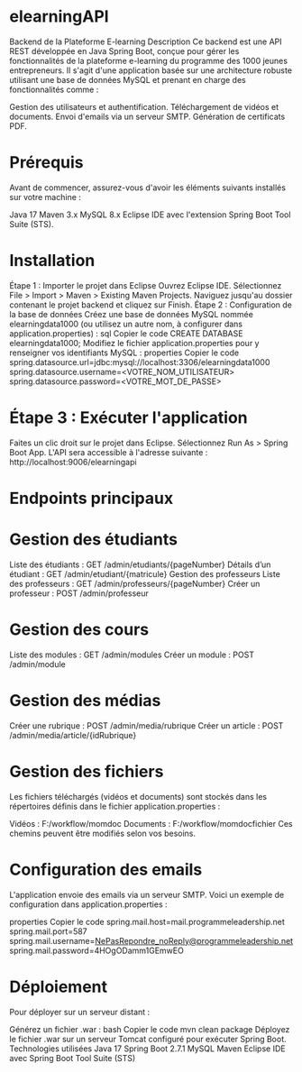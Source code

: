 # elearningAPI

Backend de la Plateforme E-learning
Description
Ce backend est une API REST développée en Java Spring Boot, conçue pour gérer les fonctionnalités de la plateforme e-learning du programme des 1000 jeunes entrepreneurs.
Il s'agit d'une application basée sur une architecture robuste utilisant une base de données MySQL et prenant en charge des fonctionnalités comme :

Gestion des utilisateurs et authentification.
Téléchargement de vidéos et documents.
Envoi d'emails via un serveur SMTP.
Génération de certificats PDF.

# Prérequis

Avant de commencer, assurez-vous d'avoir les éléments suivants installés sur votre machine :

Java 17
Maven 3.x
MySQL 8.x
Eclipse IDE avec l'extension Spring Boot Tool Suite (STS).

# Installation

Étape 1 : Importer le projet dans Eclipse
Ouvrez Eclipse IDE.
Sélectionnez File > Import > Maven > Existing Maven Projects.
Naviguez jusqu'au dossier contenant le projet backend et cliquez sur Finish.
Étape 2 : Configuration de la base de données
Créez une base de données MySQL nommée elearningdata1000 (ou utilisez un autre nom, à configurer dans application.properties) :
sql
Copier le code
CREATE DATABASE elearningdata1000;
Modifiez le fichier application.properties pour y renseigner vos identifiants MySQL :
properties
Copier le code
spring.datasource.url=jdbc:mysql://localhost:3306/elearningdata1000
spring.datasource.username=<VOTRE_NOM_UTILISATEUR>
spring.datasource.password=<VOTRE_MOT_DE_PASSE>

# Étape 3 : Exécuter l'application

Faites un clic droit sur le projet dans Eclipse.
Sélectionnez Run As > Spring Boot App.
L'API sera accessible à l'adresse suivante :
http://localhost:9006/elearningapi

# Endpoints principaux

# Gestion des étudiants

Liste des étudiants : GET /admin/etudiants/{pageNumber}
Détails d’un étudiant : GET /admin/etudiant/{matricule}
Gestion des professeurs
Liste des professeurs : GET /admin/professeurs/{pageNumber}
Créer un professeur : POST /admin/professeur

# Gestion des cours

Liste des modules : GET /admin/modules
Créer un module : POST /admin/module

# Gestion des médias

Créer une rubrique : POST /admin/media/rubrique
Créer un article : POST /admin/media/article/{idRubrique}

# Gestion des fichiers

Les fichiers téléchargés (vidéos et documents) sont stockés dans les répertoires définis dans le fichier application.properties :

Vidéos : F:/workflow/momdoc
Documents : F:/workflow/momdocfichier
Ces chemins peuvent être modifiés selon vos besoins.

# Configuration des emails

L'application envoie des emails via un serveur SMTP. Voici un exemple de configuration dans application.properties :

properties
Copier le code
spring.mail.host=mail.programmeleadership.net
spring.mail.port=587
spring.mail.username=NePasRepondre_noReply@programmeleadership.net
spring.mail.password=4HOgODamm1GEmwEO

# Déploiement

Pour déployer sur un serveur distant :

Générez un fichier .war :
bash
Copier le code
mvn clean package
Déployez le fichier .war sur un serveur Tomcat configuré pour exécuter Spring Boot.
Technologies utilisées
Java 17
Spring Boot 2.7.1
MySQL
Maven
Eclipse IDE avec Spring Boot Tool Suite (STS)

